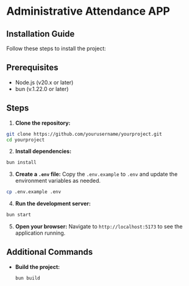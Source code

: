 # Administrative Attendance APP

## Installation Guide

Follow these steps to install the project:

## Prerequisites

- Node.js (v20.x or later)
- bun (v.1.22.0 or later)

## Steps

1. **Clone the repository:**

```sh
git clone https://github.com/yourusername/yourproject.git
cd yourproject
```

2. **Install dependencies:**

```sh
bun install
```

3. **Create a `.env` file:**
   Copy the `.env.example` to `.env` and update the environment variables as needed.

```sh
cp .env.example .env
```

4. **Run the development server:**

```sh
bun start
```

5. **Open your browser:**
   Navigate to `http://localhost:5173` to see the application running.

## Additional Commands

- **Build the project:**
  ```sh
  bun build
  ```
